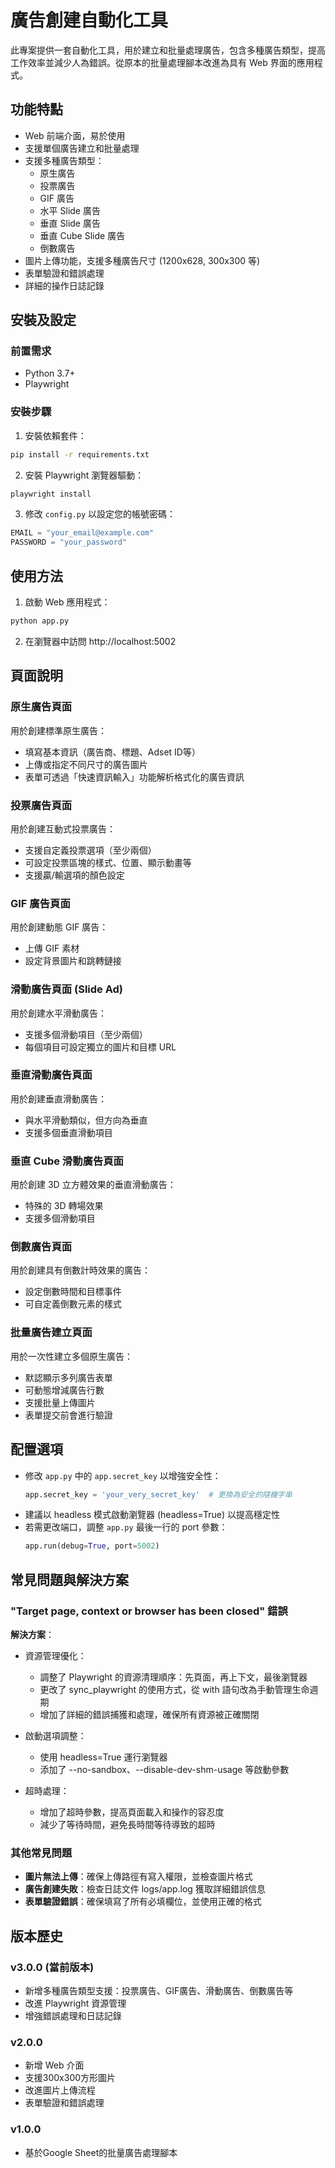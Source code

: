 # 廣告創建自動化工具

此專案提供一套自動化工具，用於建立和批量處理廣告，包含多種廣告類型，提高工作效率並減少人為錯誤。從原本的批量處理腳本改進為具有 Web 界面的應用程式。

## 功能特點

- Web 前端介面，易於使用
- 支援單個廣告建立和批量處理
- 支援多種廣告類型：
  - 原生廣告
  - 投票廣告
  - GIF 廣告
  - 水平 Slide 廣告
  - 垂直 Slide 廣告
  - 垂直 Cube Slide 廣告
  - 倒數廣告
- 圖片上傳功能，支援多種廣告尺寸 (1200x628, 300x300 等)
- 表單驗證和錯誤處理
- 詳細的操作日誌記錄

## 安裝及設定

### 前置需求

- Python 3.7+
- Playwright

### 安裝步驟

1. 安裝依賴套件：

```bash
pip install -r requirements.txt
```

2. 安裝 Playwright 瀏覽器驅動：

```bash
playwright install
```

3. 修改 `config.py` 以設定您的帳號密碼：

```python
EMAIL = "your_email@example.com"
PASSWORD = "your_password"
```

## 使用方法

1. 啟動 Web 應用程式：

```bash
python app.py
```

2. 在瀏覽器中訪問 http://localhost:5002

## 頁面說明

### 原生廣告頁面

用於創建標準原生廣告：
- 填寫基本資訊（廣告商、標題、Adset ID等）
- 上傳或指定不同尺寸的廣告圖片
- 表單可透過「快速資訊輸入」功能解析格式化的廣告資訊

### 投票廣告頁面

用於創建互動式投票廣告：
- 支援自定義投票選項（至少兩個）
- 可設定投票區塊的樣式、位置、顯示動畫等
- 支援贏/輸選項的顏色設定

### GIF 廣告頁面

用於創建動態 GIF 廣告：
- 上傳 GIF 素材
- 設定背景圖片和跳轉鏈接

### 滑動廣告頁面 (Slide Ad)

用於創建水平滑動廣告：
- 支援多個滑動項目（至少兩個）
- 每個項目可設定獨立的圖片和目標 URL

### 垂直滑動廣告頁面

用於創建垂直滑動廣告：
- 與水平滑動類似，但方向為垂直
- 支援多個垂直滑動項目

### 垂直 Cube 滑動廣告頁面

用於創建 3D 立方體效果的垂直滑動廣告：
- 特殊的 3D 轉場效果
- 支援多個滑動項目

### 倒數廣告頁面

用於創建具有倒數計時效果的廣告：
- 設定倒數時間和目標事件
- 可自定義倒數元素的樣式

### 批量廣告建立頁面

用於一次性建立多個原生廣告：
- 默認顯示多列廣告表單
- 可動態增減廣告行數
- 支援批量上傳圖片
- 表單提交前會進行驗證

## 配置選項

- 修改 `app.py` 中的 `app.secret_key` 以增強安全性：
  ```python
  app.secret_key = 'your_very_secret_key'  # 更換為安全的隨機字串
  ```
- 建議以 headless 模式啟動瀏覽器 (headless=True) 以提高穩定性
- 若需更改端口，調整 `app.py` 最後一行的 port 參數：
  ```python
  app.run(debug=True, port=5002)
  ```

## 常見問題與解決方案

### "Target page, context or browser has been closed" 錯誤

**解決方案**：
- 資源管理優化：
  - 調整了 Playwright 的資源清理順序：先頁面，再上下文，最後瀏覽器
  - 更改了 sync_playwright 的使用方式，從 with 語句改為手動管理生命週期
  - 增加了詳細的錯誤捕獲和處理，確保所有資源被正確關閉

- 啟動選項調整：
  - 使用 headless=True 運行瀏覽器
  - 添加了 --no-sandbox、--disable-dev-shm-usage 等啟動參數

- 超時處理：
  - 增加了超時參數，提高頁面載入和操作的容忍度
  - 減少了等待時間，避免長時間等待導致的超時

### 其他常見問題

- **圖片無法上傳**：確保上傳路徑有寫入權限，並檢查圖片格式
- **廣告創建失敗**：檢查日誌文件 logs/app.log 獲取詳細錯誤信息
- **表單驗證錯誤**：確保填寫了所有必填欄位，並使用正確的格式

## 版本歷史

### v3.0.0 (當前版本)
- 新增多種廣告類型支援：投票廣告、GIF廣告、滑動廣告、倒數廣告等
- 改進 Playwright 資源管理
- 增強錯誤處理和日誌記錄

### v2.0.0
- 新增 Web 介面
- 支援300x300方形圖片
- 改進圖片上傳流程
- 表單驗證和錯誤處理

### v1.0.0
- 基於Google Sheet的批量廣告處理腳本